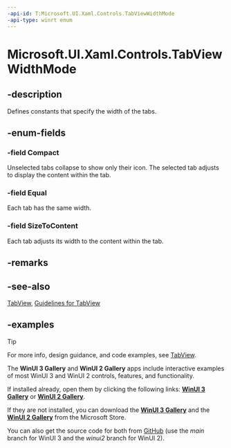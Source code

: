 ```yaml
---
-api-id: T:Microsoft.UI.Xaml.Controls.TabViewWidthMode
-api-type: winrt enum
---
```


# Microsoft.UI.Xaml.Controls.TabViewWidthMode

<!--
public enum TabViewWidthMode
-->

## -description

Defines constants that specify the width of the tabs.

## -enum-fields

### -field Compact

Unselected tabs collapse to show only their icon. The selected tab adjusts to display the content within the tab.

### -field Equal

Each tab has the same width.

### -field SizeToContent

Each tab adjusts its width to the content within the tab.

## -remarks

## -see-also

[TabView](tabview.md), [Guidelines for TabView](/windows/apps/design/controls/tab-view)

## -examples

> [!TIP]
> For more info, design guidance, and code examples, see [TabView](/windows/apps/design/controls/tab-view).
>
> The **WinUI 3 Gallery** and **WinUI 2 Gallery** apps include interactive examples of most WinUI 3 and WinUI 2 controls, features, and functionality.
>
> If installed already, open them by clicking the following links: [**WinUI 3 Gallery**](winui3gallery:/item/TabView) or [**WinUI 2 Gallery**](winui2gallery:/item/TabView).
>
> If they are not installed, you can download the [**WinUI 3 Gallery**](https://www.microsoft.com/store/productId/9P3JFPWWDZRC) and the [**WinUI 2 Gallery**](https://www.microsoft.com/store/productId/9MSVH128X2ZT) from the Microsoft Store.
>
> You can also get the source code for both from [GitHub](https://github.com/Microsoft/WinUI-Gallery) (use the *main* branch for WinUI 3 and the *winui2* branch for WinUI 2).

